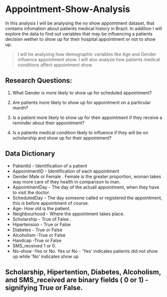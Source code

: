 # Appointment-Show-Analysis
In this analysis I will be analysing the no show appointment dataset, that contains infomation about patients medical history in Brazil. In addition I will explore the data to find out variables that may be influencing a patients decision wether to show up for their hospital appointment or not to show up.

> I will be analysing how demographic variables like Age and Gender influence appointment show. I will also analyze how patients medical conditions affect appointment show.

 ## Research Questions:
 1. What Gender is more likely to show up for scheduled appointment?

2. Are patients more likely to show up for appointment on a particular month?

3.  Is a patient more likely to show up for their appointment if they receive a reminder about their appointment? 
4. Is a patients medical condition likely to influence if they will be on scholarship and show up for their appointment?


## Data Dictionary
- PatientId - Identification of a patient
 - AppointmentID - Identification of each appointment
- Gender Male or Female . Female is the greater proportion, woman takes way more care of they health in comparison to man.
 - AppointmentDay - The day of the actuall appointment, when they have to visit the doctor.
 - ScheduledDay - The day someone called or registered the appointment, this is before appointment of course.
- Age- How old is the patient.
- Neighbourhood - Where the appointment takes place.
- Scholarship - True of False . 
- Hipertension - True or False
- Diabetes - True or False
- Alcoholism -True or False
- Handcap -True or False
- SMS_received 1 or 0.
- No-show -Yes or No. Yes or No - 'Yes' indicates patients did not show up while 'No' indicates show up

## Scholarship, Hipertention, Diabetes, Alcoholism, and SMS_received are binary fields ( 0 or 1) - signifying True or False.
